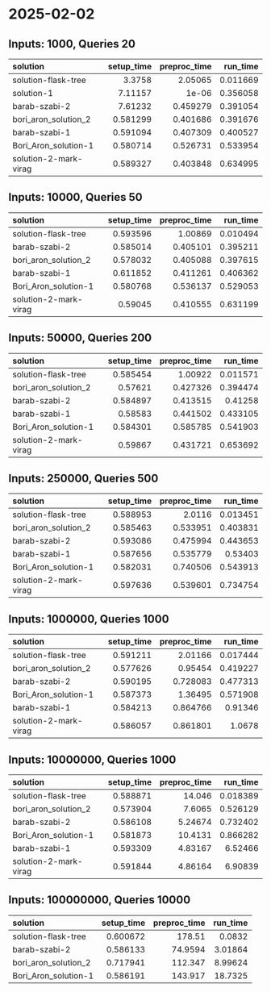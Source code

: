 # 2025-02-02

## Inputs: 1000, Queries 20

| solution              |   setup_time |   preproc_time |   run_time |
|:----------------------|-------------:|---------------:|-----------:|
| solution-flask-tree   |     3.3758   |       2.05065  |   0.011669 |
| solution-1            |     7.11157  |       1e-06    |   0.356058 |
| barab-szabi-2         |     7.61232  |       0.459279 |   0.391054 |
| bori_aron_solution_2  |     0.581299 |       0.401686 |   0.391676 |
| barab-szabi-1         |     0.591094 |       0.407309 |   0.400527 |
| Bori_Aron_solution-1  |     0.580714 |       0.526731 |   0.533954 |
| solution-2-mark-virag |     0.589327 |       0.403848 |   0.634995 |

## Inputs: 10000, Queries 50

| solution              |   setup_time |   preproc_time |   run_time |
|:----------------------|-------------:|---------------:|-----------:|
| solution-flask-tree   |     0.593596 |       1.00869  |   0.010494 |
| barab-szabi-2         |     0.585014 |       0.405101 |   0.395211 |
| bori_aron_solution_2  |     0.578032 |       0.405088 |   0.397615 |
| barab-szabi-1         |     0.611852 |       0.411261 |   0.406362 |
| Bori_Aron_solution-1  |     0.580768 |       0.536137 |   0.529053 |
| solution-2-mark-virag |     0.59045  |       0.410555 |   0.631199 |

## Inputs: 50000, Queries 200

| solution              |   setup_time |   preproc_time |   run_time |
|:----------------------|-------------:|---------------:|-----------:|
| solution-flask-tree   |     0.585454 |       1.00922  |   0.011571 |
| bori_aron_solution_2  |     0.57621  |       0.427326 |   0.394474 |
| barab-szabi-2         |     0.584897 |       0.413515 |   0.41258  |
| barab-szabi-1         |     0.58583  |       0.441502 |   0.433105 |
| Bori_Aron_solution-1  |     0.584301 |       0.585785 |   0.541903 |
| solution-2-mark-virag |     0.59867  |       0.431721 |   0.653692 |

## Inputs: 250000, Queries 500

| solution              |   setup_time |   preproc_time |   run_time |
|:----------------------|-------------:|---------------:|-----------:|
| solution-flask-tree   |     0.588953 |       2.0116   |   0.013451 |
| bori_aron_solution_2  |     0.585463 |       0.533951 |   0.403831 |
| barab-szabi-2         |     0.593086 |       0.475994 |   0.443653 |
| barab-szabi-1         |     0.587656 |       0.535779 |   0.53403  |
| Bori_Aron_solution-1  |     0.582031 |       0.740506 |   0.543913 |
| solution-2-mark-virag |     0.597636 |       0.539601 |   0.734754 |

## Inputs: 1000000, Queries 1000

| solution              |   setup_time |   preproc_time |   run_time |
|:----------------------|-------------:|---------------:|-----------:|
| solution-flask-tree   |     0.591211 |       2.01166  |   0.017444 |
| bori_aron_solution_2  |     0.577626 |       0.95454  |   0.419227 |
| barab-szabi-2         |     0.590195 |       0.728083 |   0.477313 |
| Bori_Aron_solution-1  |     0.587373 |       1.36495  |   0.571908 |
| barab-szabi-1         |     0.584213 |       0.864766 |   0.91346  |
| solution-2-mark-virag |     0.586057 |       0.861801 |   1.0678   |

## Inputs: 10000000, Queries 1000

| solution              |   setup_time |   preproc_time |   run_time |
|:----------------------|-------------:|---------------:|-----------:|
| solution-flask-tree   |     0.588871 |       14.046   |   0.018389 |
| bori_aron_solution_2  |     0.573904 |        7.6065  |   0.526129 |
| barab-szabi-2         |     0.586108 |        5.24674 |   0.732402 |
| Bori_Aron_solution-1  |     0.581873 |       10.4131  |   0.866282 |
| barab-szabi-1         |     0.593309 |        4.83167 |   6.52466  |
| solution-2-mark-virag |     0.591844 |        4.86164 |   6.90839  |

## Inputs: 100000000, Queries 10000

| solution             |   setup_time |   preproc_time |   run_time |
|:---------------------|-------------:|---------------:|-----------:|
| solution-flask-tree  |     0.600672 |       178.51   |    0.0832  |
| barab-szabi-2        |     0.586133 |        74.9594 |    3.01864 |
| bori_aron_solution_2 |     0.717941 |       112.347  |    8.99624 |
| Bori_Aron_solution-1 |     0.586191 |       143.917  |   18.7325  |